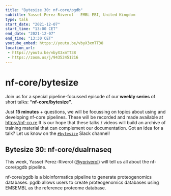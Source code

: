 ```yaml
---
title: "Bytesize 30: nf-core/pgdb"
subtitle: Yasset Perez-Riverol - EMBL-EBI, United Kingdom
type: talk
start_date: "2021-12-07"
start_time: "13:00 CET"
end_date: "2021-12-07"
end_time: "13:30 CET"
youtube_embed: https://youtu.be/vbyX3xmTT38
location_url:
 - https://youtu.be/vbyX3xmTT38
 - https://zoom.us/j/94352451216
---
```


# nf-core/bytesize

Join us for a special pipeline-focussed episode of our **weekly series** of short talks: **“nf-core/bytesize”**.

Just **15 minutes** + questions, we will be focussing on topics about using and developing nf-core pipelines.
These will be recorded and made available at <https://nf-co.re>
It is our hope that these talks / videos will build an archive of training material that can complement our documentation. Got an idea for a talk? Let us know on the [`#bytesize`](https://nfcore.slack.com/channels/bytesize) Slack channel!

## Bytesize 30: nf-core/dualrnaseq

This week, Yasset Perez-Riverol ([@ypriverol](https://github.com/ypriverol/)) will tell us all about the nf-core/pgdb pipeline.

nf-core/pgdb is a bioinformatics pipeline to generate proteogenomics databases. pgdb allows users to create proteogenomics databases using EMSEMBL as the reference proteome database.
